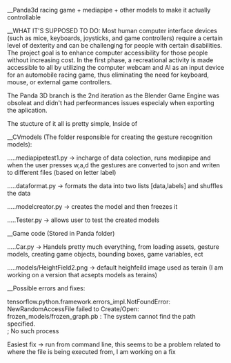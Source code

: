 __Panda3d racing game + mediapipe + other models to make it actually controllable

__WHAT IT'S SUPPOSED TO DO:
Most human computer interface devices (such as mice, keyboards, joysticks, and game controllers) require a certain level of dexterity and can be challenging for people with certain disabilities. The project goal is to enhance computer accessibility for those people without increasing cost. In the first phase, a recreational activity is made accessible to all by utilizing the computer webcam and AI as an input device for an automobile racing game, thus eliminating the need for keyboard, mouse, or external game controllers.


The Panda 3D branch is the 2nd iteration as the Blender Game Engine was obsoleat and didn't had perfeormances issues especialy when exporting the aplication.

The stucture of it all is pretty simple, Inside of 

__CVmodels (The folder responsible for creating the gesture recognition models):

.....mediapipetest1.py -> incharge of data colection, runs mediapipe and when the user presses w,a,d the gestures are converted to json and writen to different files (based on  letter label)

.....dataformat.py -> formats the data into two lists [data,labels] and shuffles the data 

.....modelcreator.py -> creates the model and then freezes it

.....Tester.py -> allows user to test the created models
  
  
__Game code (Stored in Panda folder)

.....Car.py -> Handels pretty much everything, from loading assets, gesture models, creating game objects, bounding boxes, game variables, ect

.....models/HeightField2.png -> default heighfeild image used as terain (I am working on a version that acsepts models as terains)

__Possible errors and fixes:

  tensorflow.python.framework.errors_impl.NotFoundError: NewRandomAccessFile failed to Create/Open: frozen_models/frozen_graph.pb : The system cannot find the path specified.    
  ; No such process

  Easiest fix -> run from command line, this seems to be a problem related to where the file is being executed from, I am working on a fix

